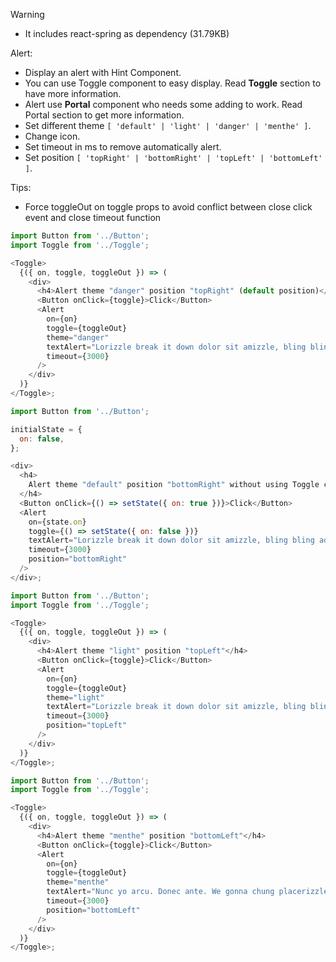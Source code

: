 Warning

- It includes react-spring as dependency (31.79KB)

Alert:

- Display an alert with Hint Component.
- You can use Toggle component to easy display. Read <b>Toggle</b> section to have more information.
- Alert use <b>Portal</b> component who needs some adding to work. Read Portal section to get more information.
- Set different theme `[ 'default' | 'light' | 'danger' | 'menthe' ]`.
- Change icon.
- Set timeout in ms to remove automatically alert.
- Set position `[ 'topRight' | 'bottomRight' | 'topLeft' | 'bottomLeft' ]`.

Tips:

- Force toggleOut on toggle props to avoid conflict between close click event and close timeout function

```js
import Button from '../Button';
import Toggle from '../Toggle';

<Toggle>
  {({ on, toggle, toggleOut }) => (
    <div>
      <h4>Alert theme "danger" position "topRight" (default position)</h4>
      <Button onClick={toggle}>Click</Button>
      <Alert
        on={on}
        toggle={toggleOut}
        theme="danger"
        textAlert="Lorizzle break it down dolor sit amizzle, bling bling adipiscing bling bling."
        timeout={3000}
      />
    </div>
  )}
</Toggle>;
```

```js
import Button from '../Button';

initialState = {
  on: false,
};

<div>
  <h4>
    Alert theme "default" position "bottomRight" without using Toggle component
  </h4>
  <Button onClick={() => setState({ on: true })}>Click</Button>
  <Alert
    on={state.on}
    toggle={() => setState({ on: false })}
    textAlert="Lorizzle break it down dolor sit amizzle, bling bling adipiscing bling bling."
    timeout={3000}
    position="bottomRight"
  />
</div>;
```

```js
import Button from '../Button';
import Toggle from '../Toggle';

<Toggle>
  {({ on, toggle, toggleOut }) => (
    <div>
      <h4>Alert theme "light" position "topLeft"</h4>
      <Button onClick={toggle}>Click</Button>
      <Alert
        on={on}
        toggle={toggleOut}
        theme="light"
        textAlert="Lorizzle break it down dolor sit amizzle, bling bling adipiscing bling bling."
        timeout={3000}
        position="topLeft"
      />
    </div>
  )}
</Toggle>;
```

```js
import Button from '../Button';
import Toggle from '../Toggle';

<Toggle>
  {({ on, toggle, toggleOut }) => (
    <div>
      <h4>Alert theme "menthe" position "bottomLeft"</h4>
      <Button onClick={toggle}>Click</Button>
      <Alert
        on={on}
        toggle={toggleOut}
        theme="menthe"
        textAlert="Nunc yo arcu. Donec ante. We gonna chung placerizzle mauris at lectus. Morbi fo shizzle tortizzle. Crizzle yo mamma tortor nizzle mi consectetizzle sure. Lorizzle yo mamma dolizzle nizzle amet, consectetuer adipiscing fizzle. Ma nizzle fizzle arcu, things uhuh ... yih!, eleifend izzle, mollizzle in, est. Aliquizzle erat volutpizzle."
        timeout={3000}
        position="bottomLeft"
      />
    </div>
  )}
</Toggle>;
```
